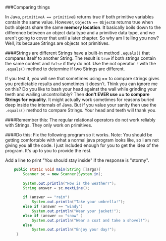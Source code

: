 <!--djw:done-->
<!-- ajh:done -->
###Comparing things

In Java, ```primitiveA == primitiveB``` returns true if both primitive variables contain the same value. However, ```ObjectA == ObjectB``` returns true when both objects share the same **memory location**. It basically boils down to the difference between an object data type and a primitive data type, and we aren't going to cover that until a later chapter. So why am I telling you now? Well, its because Strings are objects not primitives.

####Strings are different
Strings have a built-in method ```.equals()``` that compares itself to another String. The result is ```true``` if both strings contain the same content and ```false``` if they do not. Use the not operator ```!``` with the ```.equals()``` method to determine if two Strings are different.

If you test it, you will see that sometimes using == to compare strings gives you predictable results and sometimes it doesn't. Think you can ignore me on this? Do you like to bash your head against the wall while grinding your teeth and wailing uncontrollably? Then **don't EVER use == to compare Strings for equality**. It might actually work sometimes for reasons buried deep inside the internals of Java. But if you value your sanity then use the ```.equals()``` method to compare Strings. Your head and teeth will thank you.

####Remember this:
The regular relational operators do not work reliably with Strings. They only work on primitives.

####Do this:
Fix the following program so it works. Note: You should be getting comfortable with what a normal java program looks like, so I am not giving you all the code. I just included enough for you to get the idea of the program. It's up to you to provide the rest.

Add a line to print "You should stay inside" if the response is "stormy".

```java
    public static void main(String []args){
        Scanner sc = new Scanner(System.in);
        
        System.out.println("How is the weather?");
        String answer = sc.nextLine();
        
        if (answer == "rain")
            System.out.println("Take your umbrella!");
        else if (answer == "windy")
            System.out.println("Wear your jacket!");
        else if (answer == "snow" )
            System.out.println("Wear a coat and take a shovel!");
        else
            System.out.println("Enjoy your day!");
     }
```






